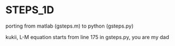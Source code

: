 # STEPS_1D
porting from matlab (gsteps.m) to python (gsteps.py)

kukii, L-M equation starts from line 175 in gsteps.py, you are my dad
